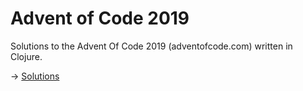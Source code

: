 # Advent of Code 2019

Solutions to the Advent Of Code 2019 (adventofcode.com) written in Clojure.

-> [Solutions](https://github.com/qu4ku/advent-of-code-2019-clojure/tree/master/src/aoc)
